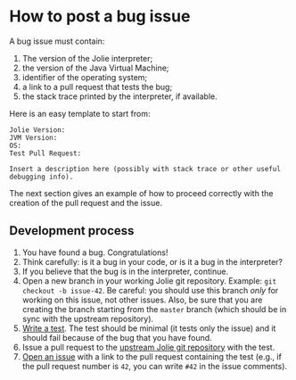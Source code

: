 # How to post a bug issue

A bug issue must contain:
1. The version of the Jolie interpreter;
2. the version of the Java Virtual Machine;
3. identifier of the operating system;
4. a link to a pull request that tests the bug;
5. the stack trace printed by the interpreter, if available.

Here is an easy template to start from:
```
Jolie Version:
JVM Version:
OS:
Test Pull Request:

Insert a description here (possibly with stack trace or other useful debugging info).
```

The next section gives an example of how to proceed correctly with the creation of the pull request and the issue.

## Development process

1. You have found a bug. Congratulations!
2. Think carefully: is it a bug in your code, or is it a bug in the interpreter?
3. If you believe that the bug is in the interpreter, continue.
4. Open a new branch in your working Jolie git repository. Example: `git checkout -b issue-42`. Be careful: you should use this branch _only_ for working on this issue, not other issues. Also, be sure that you are creating the branch starting from the `master` branch (which should be in sync with the upstream repository).
5. [Write a test](tests.html). The test should be minimal (it tests only the issue) and it should fail because of the bug that you have found.
6. Issue a pull request to the [upstream Jolie git repository](https://github.com/jolie/jolie) with the test.
7. [Open an issue](https://github.com/jolie/jolie/issues) with a link to the pull request containing the test (e.g., if the pull request number is `42`, you can write `#42` in the issue comments).
